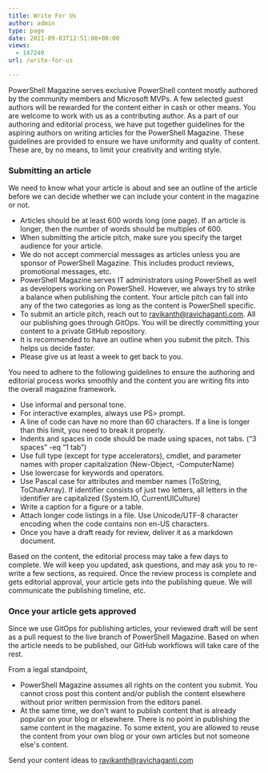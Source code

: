 ```yaml
---
title: Write For Us
author: admin
type: page
date: 2011-09-03T12:51:08+00:00
views:
  - 147240
url: /write-for-us

---
```

PowerShell Magazine serves exclusive PowerShell content mostly authored by the community members and Microsoft MVPs. A few selected guest authors will be rewarded for the content either in cash or other means. You are welcome to work with us as a contributing author. As a part of our authoring and editorial process, we have put together guidelines for the aspiring authors on writing articles for the PowerShell Magazine. These guidelines are provided to ensure we have uniformity and quality of content. These are, by no means, to limit your creativity and writing style.

### Submitting an article

We need to know what your article is about and see an outline of the article before we can decide whether we can include your content in the magazine or not.

  * Articles should be at least 600 words long (one page). If an article is longer, then the number of words should be multiples of 600.
  * When submitting the article pitch, make sure you specify the target audience for your article.
  * We do not accept commercial messages as articles unless you are sponsor of PowerShell Magazine. This includes product reviews, promotional messages, etc.
  * PowerShell Magazine serves IT administrators using PowerShell as well as developers working on PowerShell. However, we always try to strike a balance when publishing the content. Your article pitch can fall into any of the two categories as long as the content is PowerShell specific.
  * To submit an article pitch, reach out to ravikanth@ravichaganti.com. All our publishing goes through GitOps. You will be directly committing your content to a private GitHub repository.
  * It is recommended to have an outline when you submit the pitch. This helps us decide faster.
  * Please give us at least a week to get back to you.

You need to adhere to the following guidelines to ensure the authoring and editorial process works smoothly and the content you are writing fits into the overall magazine framework.

  * Use informal and personal tone.
  * For interactive examples, always use PS> prompt.
  * A line of code can have no more than 60 characters. If a line is longer than this limit, you need to break it properly.
  * Indents and spaces in code should be made using spaces, not tabs. (&#8220;3 spaces&#8221; -eq &#8220;1 tab&#8221;)
  * Use full type (except for type accelerators), cmdlet, and parameter names with proper capitalization (New-Object, -ComputerName)
  * Use lowercase for keywords and operators.
  * Use Pascal case for attributes and member names (ToString, ToCharArray). If identifier consists of just two letters, all letters in the identifier are capitalized (System.IO, CurrentUICulture)
  * Write a caption for a figure or a table.
  * Attach longer code listings in a file. Use Unicode/UTF-8 character encoding when the code contains non en-US characters.
  * Once you have a draft ready for review, deliver it as a markdown document.

Based on the content, the editorial process may take a few days to complete. We will keep you updated, ask questions, and may ask you to re-write a few sections, as required. Once the review process is complete and gets editorial approval, your article gets into the publishing queue. We will communicate the publishing timeline, etc.

### Once your article gets approved

Since we use GitOps for publishing articles, your reviewed draft will be sent as a pull request to the live branch of PowerShell Magazine. Based on when the article needs to be published, our GitHub workflows will take care of the rest. 


From a legal standpoint,

- PowerShell Magazine assumes all rights on the content you submit. You cannot cross post this content and/or publish the content elsewhere without prior written permission from the editors panel.
- At the same time, we don't want to publish content that is already popular on your blog or elsewhere. There is no point in publishing the same content in the magazine. To some extent, you are allowed to reuse the content from your own blog or your own articles but not someone else's content.

Send your content ideas to ravikanth@ravichaganti.com